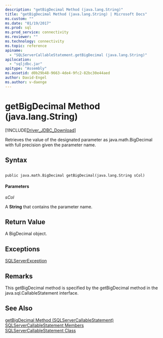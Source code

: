 ```yaml
---
description: "getBigDecimal Method (java.lang.String)"
title: "getBigDecimal Method (java.lang.String) | Microsoft Docs"
ms.custom: ""
ms.date: "01/19/2017"
ms.prod: sql
ms.prod_service: connectivity
ms.reviewer: ""
ms.technology: connectivity
ms.topic: reference
apiname: 
  - "SQLServerCallableStatement.getBigDecimal (java.lang.String)"
apilocation: 
  - "sqljdbc.jar"
apitype: "Assembly"
ms.assetid: d0b29b48-9663-4de4-9fc2-82bc30e44aed
author: David-Engel
ms.author: v-daenge
---
```

# getBigDecimal Method (java.lang.String)
[!INCLUDE[Driver_JDBC_Download](../../../includes/driver_jdbc_download.md)]

  Retrieves the value of the designated parameter as java.math.BigDecimal with full precision given the parameter name.  
  
## Syntax  
  
```  
  
public java.math.BigDecimal getBigDecimal(java.lang.String sCol)  
```  
  
#### Parameters  
 *sCol*  
  
 A **String** that contains the parameter name.  
  
## Return Value  
 A BigDecimal object.  
  
## Exceptions  
 [SQLServerException](../../../connect/jdbc/reference/sqlserverexception-class.md)  
  
## Remarks  
 This getBigDecimal method is specified by the getBigDecimal method in the java.sql.CallableStatement interface.  
  
## See Also  
 [getBigDecimal Method &#40;SQLServerCallableStatement&#41;](../../../connect/jdbc/reference/getbigdecimal-method-sqlservercallablestatement.md)   
 [SQLServerCallableStatement Members](../../../connect/jdbc/reference/sqlservercallablestatement-members.md)   
 [SQLServerCallableStatement Class](../../../connect/jdbc/reference/sqlservercallablestatement-class.md)  
  
  

